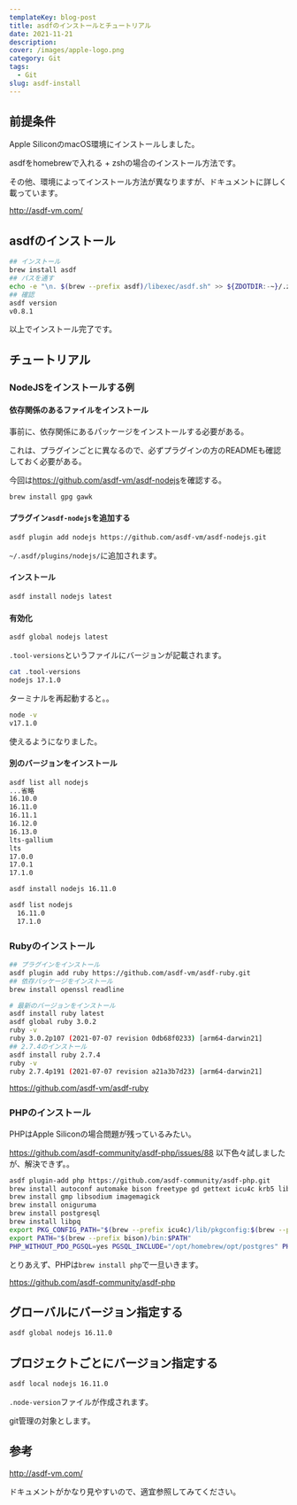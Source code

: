 ```yaml
---
templateKey: blog-post
title: asdfのインストールとチュートリアル
date: 2021-11-21
description:
cover: /images/apple-logo.png
category: Git
tags:
  - Git
slug: asdf-install
---
```


## 前提条件

Apple SiliconのmacOS環境にインストールしました。

asdfをhomebrewで入れる + zshの場合のインストール方法です。

その他、環境によってインストール方法が異なりますが、ドキュメントに詳しく載っています。

<http://asdf-vm.com/>

## asdfのインストール

```bash
## インストール
brew install asdf
## パスを通す
echo -e "\n. $(brew --prefix asdf)/libexec/asdf.sh" >> ${ZDOTDIR:-~}/.zshrc
## 確認
asdf version
v0.8.1
```

以上でインストール完了です。

## チュートリアル

### NodeJSをインストールする例

#### 依存関係のあるファイルをインストール

事前に、依存関係にあるパッケージをインストールする必要がある。

これは、プラグインごとに異なるので、必ずプラグインの方のREADMEも確認しておく必要がある。

今回は<https://github.com/asdf-vm/asdf-nodejs>を確認する。

```bash
brew install gpg gawk
```

#### プラグイン`asdf-nodejs`を追加する

```bash
asdf plugin add nodejs https://github.com/asdf-vm/asdf-nodejs.git
```

`~/.asdf/plugins/nodejs/`に追加されます。

#### インストール

```bash
asdf install nodejs latest
```

#### 有効化

```bash
asdf global nodejs latest
```

`.tool-versions`というファイルにバージョンが記載されます。

```bash
cat .tool-versions
nodejs 17.1.0
```

ターミナルを再起動すると。。

```bash
node -v
v17.1.0
```

使えるようになりました。

#### 別のバージョンをインストール

```bash
asdf list all nodejs
...省略
16.10.0
16.11.0
16.11.1
16.12.0
16.13.0
lts-gallium
lts
17.0.0
17.0.1
17.1.0
```

```bash
asdf install nodejs 16.11.0
```

```bash
asdf list nodejs
  16.11.0
  17.1.0
```

### Rubyのインストール

```bash
## プラグインをインストール
asdf plugin add ruby https://github.com/asdf-vm/asdf-ruby.git
## 依存パッケージをインストール
brew install openssl readline
```

```bash
# 最新のバージョンをインストール
asdf install ruby latest
asdf global ruby 3.0.2
ruby -v
ruby 3.0.2p107 (2021-07-07 revision 0db68f0233) [arm64-darwin21]
## 2.7.4のインストール
asdf install ruby 2.7.4
ruby -v
ruby 2.7.4p191 (2021-07-07 revision a21a3b7d23) [arm64-darwin21]
```

<https://github.com/asdf-vm/asdf-ruby>

### PHPのインストール

PHPはApple Siliconの場合問題が残っているみたい。

<https://github.com/asdf-community/asdf-php/issues/88>
以下色々試しましたが、解決できず。。

```bash
asdf plugin-add php https://github.com/asdf-community/asdf-php.git
brew install autoconf automake bison freetype gd gettext icu4c krb5 libedit libiconv libjpeg libpng libxml2 libzip pkg-config re2c zlib
brew install gmp libsodium imagemagick
brew install oniguruma
brew install postgresql
brew install libpq
export PKG_CONFIG_PATH="$(brew --prefix icu4c)/lib/pkgconfig:$(brew --prefix krb5)/lib/pkgconfig:$(brew --prefix libedit)/lib/pkgconfig:$(brew --prefix libxml2)/lib/pkgconfig:$(brew --prefix openssl)/lib/pkgconfig"
export PATH="$(brew --prefix bison)/bin:$PATH"
PHP_WITHOUT_PDO_PGSQL=yes PGSQL_INCLUDE="/opt/homebrew/opt/postgres" PHP_CONFIGURE_OPTIONS="--with-pdo-pgsql=/opt/homebrew/opt/postgres/ --with-pgsql=/opt/homebrew/opt/postgres/ --with-iconv=$(brew --prefix libiconv)" asdf install php 7.4.23
```

とりあえず、PHPは`brew install php`で一旦いきます。

<https://github.com/asdf-community/asdf-php>

## グローバルにバージョン指定する

```bash
asdf global nodejs 16.11.0
```

## プロジェクトごとにバージョン指定する

```bash
asdf local nodejs 16.11.0
```

`.node-version`ファイルが作成されます。

git管理の対象とします。

## 参考

<http://asdf-vm.com/>

ドキュメントがかなり見やすいので、適宜参照してみてください。
